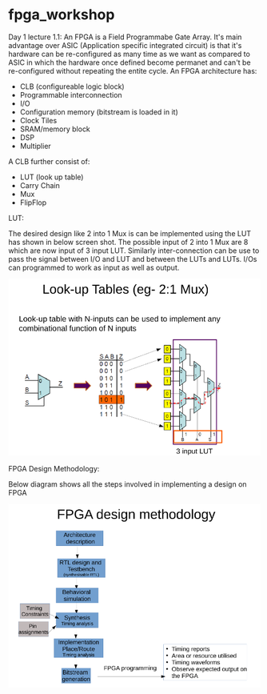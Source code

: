 # fpga_workshop
Day 1 lecture 1.1:
An FPGA is a Field Programmabe Gate Array. It's main advantage over ASIC (Application specific integrated circuit) is that it's hardware can be re-configured as many time as we want as compared to ASIC in which the hardware once defined become permanet and can't be re-configured without repeating the entite cycle. An FPGA architecture has:
* CLB (configureable logic block)
* Programmable interconnection
* I/O
* Configuration memory (bitstream is loaded in it)
* Clock Tiles
* SRAM/memory block
* DSP
* Multiplier

A CLB further consist of:
* LUT (look up table)
* Carry Chain
* Mux
* FlipFlop

LUT:

The desired design like 2 into 1 Mux is can be implemented using the LUT has shown in below screen shot. The possible input of 2 into 1 Mux are 8 which are now input of 3 input LUT. Similarly inter-connection can be use to pass the signal between I/O and LUT and between the LUTs and LUTs. I/Os can programmed to work as input as well as output.

![LUT Examle](screenshots/lut_example_mux.png)

FPGA Design Methodology:

Below diagram shows all the steps involved in implementing a design on FPGA

![methodology](screenshots/fpga_methodolgy.png)







